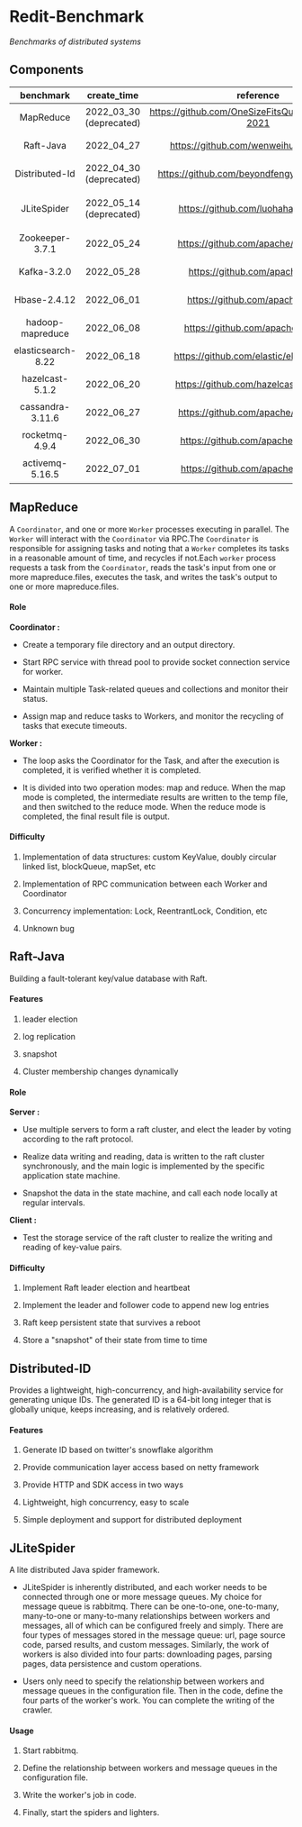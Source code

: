 # Redit-Benchmark

*Benchmarks of distributed systems*

## Components

| benchmark | create_time | reference | role |
| :----: | :----: | :----: | :----: |
|         MapReduce         | 2022_03_30 (deprecated) |          https://github.com/OneSizeFitsQuorum/MIT6.824-2021 | coordinator、worker |
|         Raft-Java         |       2022_04_27        |          https://github.com/wenweihu86/raft-java    | client、server |
|      Distributed-Id       | 2022_04_30 (deprecated) |          https://github.com/beyondfengyu/DistributedID   | client、server |
|        JLiteSpider        | 2022_05_14 (deprecated) |    https://github.com/luohaha/jlitespider     |  spider、lighter、rabbitmq  |
|      Zookeeper-3.7.1      |       2022_05_24        |          https://github.com/apache/zookeeper        |        master、slave        |
|        Kafka-3.2.0        |       2022_05_28        |          https://github.com/apache/kafka            |        master、slave        |
|       Hbase-2.4.12        |       2022_06_01        |          https://github.com/apache/hbase            |    master、regionserver     |
|       hadoop-mapreduce    |       2022_06_08        |          https://github.com/apache/hadoop           |    namenode、datanode    |
|       elasticsearch-8.22  |       2022_06_18        |          https://github.com/elastic/elasticsearch   |    client、server   |
|       hazelcast-5.1.2     |       2022_06_20        |          https://github.com/hazelcast/hazelcast     |    client、server   |
|       cassandra-3.11.6    |       2022_06_27        |          https://github.com/apache/cassandra        |    master、slave    |
|       rocketmq-4.9.4      |       2022_06_30        |          https://github.com/apache/rocketmq         |    master、slave    |
|       activemq-5.16.5     |       2022_07_01        |          https://github.com/apache/activemq         |    master、slave    |


## MapReduce

A `Coordinator`, and one or more `Worker` processes executing in parallel. The `Worker` will interact with the `Coordinator` via RPC.The `Coordinator` is responsible for assigning tasks and noting that a `Worker` completes its tasks in a reasonable amount of time, and recycles if not.Each `worker` process requests a task from the `Coordinator`, reads the task's input from one or more mapreduce.files, executes the task, and writes the task's output to one or more mapreduce.files.

#### Role

**Coordinator :**

- Create a temporary file directory and an output directory.
  
- Start RPC service with thread pool to provide socket connection service for worker.
  
- Maintain multiple Task-related queues and collections and monitor their status.
  
- Assign map and reduce tasks to Workers, and monitor the recycling of tasks that execute timeouts.


**Worker :**

- The loop asks the Coordinator for the Task, and after the execution is completed, it is verified whether it is completed.


- It is divided into two operation modes: map and reduce. When the map mode is completed, the intermediate results are written to the temp file, and then switched to the reduce mode. When the reduce mode is completed, the final result file is output.


#### Difficulty

1. Implementation of data structures: custom KeyValue, doubly circular linked list, blockQueue, mapSet, etc

2. Implementation of RPC communication between each Worker and Coordinator

3. Concurrency implementation: Lock, ReentrantLock, Condition, etc

4. Unknown bug



## Raft-Java

Building a fault-tolerant key/value database with Raft.

#### Features

1. leader election

2. log replication

3. snapshot

4. Cluster membership changes dynamically 


#### Role

**Server :**

- Use multiple servers to form a raft cluster, and elect the leader by voting according to the raft protocol.
  
- Realize data writing and reading, data is written to the raft cluster synchronously, and the main logic is implemented by the specific application state machine.
  
- Snapshot the data in the state machine, and call each node locally at regular intervals.


**Client :**

- Test the storage service of the raft cluster to realize the writing and reading of key-value pairs.


#### Difficulty

1. Implement Raft leader election and heartbeat

2. Implement the leader and follower code to append new log entries

3. Raft keep persistent state that survives a reboot

4. Store a "snapshot" of their state from time to time



## Distributed-ID

Provides a lightweight, high-concurrency, and high-availability service for generating unique IDs. The generated ID is a 64-bit long integer that is globally unique, keeps increasing, and is relatively ordered.

#### Features

1. Generate ID based on twitter's snowflake algorithm

2. Provide communication layer access based on netty framework

3. Provide HTTP and SDK access in two ways

4. Lightweight, high concurrency, easy to scale

5. Simple deployment and support for distributed deployment


## JLiteSpider

A lite distributed Java spider framework.

- JLiteSpider is inherently distributed, and each worker needs to be connected through one or more message queues. My choice for message queue is rabbitmq. There can be one-to-one, one-to-many, many-to-one or many-to-many relationships between workers and messages, all of which can be configured freely and simply. There are four types of messages stored in the message queue: url, page source code, parsed results, and custom messages. Similarly, the work of workers is also divided into four parts: downloading pages, parsing pages, data persistence and custom operations.

- Users only need to specify the relationship between workers and message queues in the configuration file. Then in the code, define the four parts of the worker's work. You can complete the writing of the crawler.

#### Usage

1. Start rabbitmq.

2. Define the relationship between workers and message queues in the configuration file.

3. Write the worker's job in code.

4. Finally, start the spiders and lighters.
